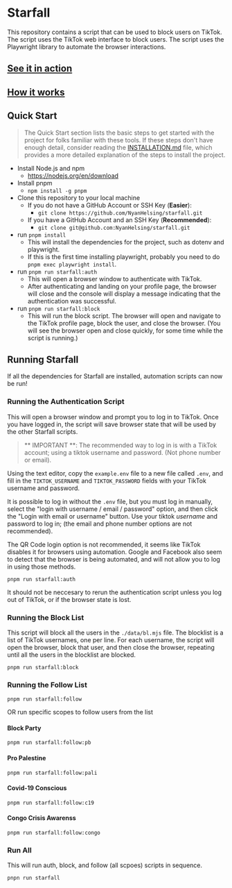 # Starfall

This repository contains a script that can be used to block users on TikTok. The script uses the TikTok web interface to block users. The script uses the Playwright library to automate the browser interactions.

## [See it in action]( https://www.tiktok.com/@nyanhelsing/video/7368043327578590507)

## [How it works]( https://www.tiktok.com/@nyanhelsing/video/7368196079432650027)

## Quick Start

> The Quick Start section lists the basic steps to get started with the project for folks familiar with these tools. If these steps don't have enough detail, consider reading the [INSTALLATION.md](./INSTALLATION.md) file, which provides a more detailed explanation of the steps to install the project.

- Install Node.js and npm
    - https://nodejs.org/en/download
- Install pnpm
    - `npm install -g pnpm`
- Clone this repository to your local machine
    - If you do not have a GitHub Account or SSH Key (**Easier**):
        - `git clone https://github.com/NyanHelsing/starfall.git`
    - If you have a GitHub Account and an SSH Key (**Recommended**):
        - `git clone git@github.com:NyanHelsing/starfall.git`
- run `pnpm install`
    - This will install the dependencies for the project, such as dotenv and playwright.
    - If this is the first time installing playwright, probably you need to do `pnpm exec playwright install`.
- run `pnpm run starfall:auth`
    - This will open a browser window to authenticate with TikTok.
    - After authenticating and landing on your profile page, the browser will close and the console will display a message indicating that the authentication was successful.
- run `pnpm run starfall:block`
    - This will run the block script. The browser will open and navigate to the TikTok profile page, block the user, and close the browser. (You will see the browser open and close quickly, for some time while the script is running.)


## Running Starfall

If all the dependencies for Starfall are installed, automation scripts can now be run!

### Running the Authentication Script

This will open a browser window and prompt you to log in to TikTok. Once you have logged in, the script will save browser state that will be used by the other Starfall scripts.

> ** IMPORTANT **: The recommended way to log in is with a TikTok account; using a tiktok username and password. (Not phone number or email).

Using the text editor, copy the `example.env` file to a new file called `.env`, and fill in the `TIKTOK_USERNAME` and `TIKTOK_PASSWORD` fields with your TikTok username and password.

It is possible to log in without the `.env` file, but you must log in manually, select the "login with username / email / password" option, and then click the "Login with email or username" button. Use your tiktok *username* and password to log in; (the email and phone number options are not recommended).

The QR Code login option is not recommended, it seems like TikTok disables it for browsers using automation. Google and Facebook also seem to detect that the browser is being automated, and will not allow you to log in using those methods.

```
pnpm run starfall:auth
```

It should not be neccesary to rerun the authentication script unless you log out of TikTok, or if the browser state is lost.

### Running the Block List

This script will block all the users in the `./data/bl.mjs` file. The blocklist is a list of TikTok usernames, one per line. For each username, the script will open the browser, block that user, and then close the browser, repeating until all the users in the blocklist are blocked.

```
pnpm run starfall:block
```

### Running the Follow List

```
pnpm run starfall:follow
```

OR run specific scopes to follow users from the list

#### Block Party
```
pnpm run starfall:follow:pb
```

#### Pro Palestine
```
pnpm run starfall:follow:pali
```

#### Covid-19 Conscious
```
pnpm run starfall:follow:c19
```

#### Congo Crisis Awarenss
```
pnpm run starfall:follow:congo
```

### Run All

This will run auth, block, and follow (all scpoes) scripts in sequence.

```
pnpn run starfall
```
